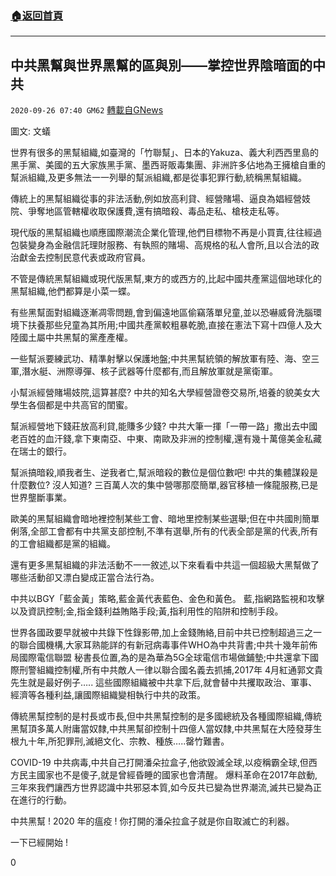 ###  [:house:返回首頁](https://github.com/ourhimalayas/txt)
---

## 中共黑幫與世界黑幫的區與別——掌控世界陰暗面的中共
`2020-09-26 07:40 GM62` [轉載自GNews](https://gnews.org/zh-hant/383916/)

圖文: 文蟻

世界有很多的黑幫組織,如臺灣的「竹聯幫」、日本的Yakuza、義大利西西里島的黑手黨、美國的五大家族黑手黨、墨西哥販毒集團、非洲許多佔地為王擁槍自重的幫派組織,及更多無法一一列舉的幫派組織,都是從事犯罪行動,統稱黑幫組織。

傳統上的黑幫組織從事的非法活動,例如放高利貸、經營賭場、逼良為娼經營妓院、爭奪地區管轄權收取保護費,還有搞暗殺、毒品走私、槍枝走私等。

現代版的黑幫組織也順應國際潮流企業化管理,他們目標物不再是小買賣,往往經過包裝變身為金融信託理財服務、有執照的賭場、高規格的私人會所,且以合法的政治獻金去控制民意代表或政府官員。

不管是傳統黑幫組織或現代版黑幫,東方的或西方的,比起中國共產黨這個地球化的黑幫組織,他們都算是小菜一蝶。

有些黑幫面對組織逐漸凋零問題,會到偏遠地區偷竊落單兒童,並以恐嚇威脅洗腦環境下扶養那些兒童為其所用;中國共產黨較粗暴乾脆,直接在憲法下寫十四億人及大陸國土屬中共黑幫的黨產產權。

一些幫派要練武功、精準射擊以保護地盤;中共黑幫統領的解放軍有陸、海、空三軍,潛水艇、洲際導彈、核子武器等什麼都有,而且解放軍就是黨衛軍。

小幫派經營賭場妓院,這算甚麼? 中共的知名大學經營證卷交易所,培養的貌美女大學生各個都是中共高官的閨蜜。

幫派經營地下錢莊放高利貸,能賺多少錢? 中共大筆一揮「一帶一路」撒出去中國老百姓的血汗錢,拿下東南亞、中東、南歐及非洲的控制權,還有幾十萬億美金私藏在瑞士的銀行。

幫派搞暗殺,順我者生、逆我者亡,幫派暗殺的數位是個位數吧! 中共的集體謀殺是什麼數位? 沒人知道? 三百萬人次的集中營哪那麼簡單,器官移植一條龍服務,已是世界壟斷事業。

歐美的黑幫組織會暗地裡控制某些工會、暗地里控制某些選舉;但在中共國則簡單俐落,全部工會都有中共黨支部控制,不準有選舉,所有的代表全部是黨的代表,所有的工會組織都是黨的組織。

還有更多黑幫組織的非法活動不一一敘述,以下來看看中共這一個超級大黑幫做了哪些活動卻又漂白變成正當合法行為。

中共以BGY「藍金黃」策略,藍金黃代表藍色、金色和黃色。 藍,指網路監視和攻擊以及資訊控制;金,指金錢利益賄賂手段;黃,指利用性的陷阱和控制手段。

世界各國政要早就被中共錄下性錄影帶,加上金錢賄絡,目前中共已控制超過三之一的聯合國機構,大家耳熟能詳的有新冠病毒事件WHO為中共背書;中共十幾年前佈局國際電信聯盟 秘書長位置,為的是為華為5G全球電信市場做鋪墊;中共還拿下國際刑警組織控制權,所有中共敵人一律以聯合國名義去抓捕,2017年 4月紅通郭文貴先生就是最好例子….. 這些國際組織被中共拿下后,就會替中共攫取政治、軍事、經濟等各種利益,讓國際組織變相執行中共的政策。

傳統黑幫控制的是村長或市長,但中共黑幫控制的是多國總統及各種國際組織,傳統黑幫頂多萬人附庸當奴隸,中共黑幫卻控制十四億人當奴隸,中共黑幫在大陸發芽生根九十年,所犯罪刑,滅絕文化、宗教、種族…..罄竹難書。

COVID-19 中共病毒,中共自己打開潘朵拉盒子,他欲毀滅全球,以疫稱霸全球,但西方民主國家也不是傻子,就是曾經昏睡的國家也會清醒。 爆料革命在2017年啟動,三年來我們讓西方世界認識中共邪惡本質,如今反共已變為世界潮流,滅共已變為正在進行的行動。

中共黑幫 ! 2020 年的瘟疫 ! 你打開的潘朵拉盒子就是你自取滅亡的利器。

一下已經開始 !

0
